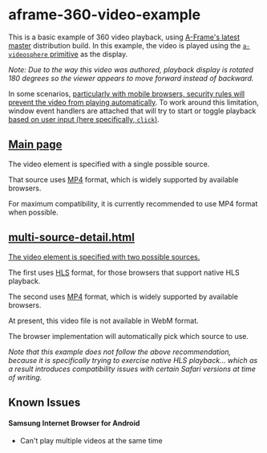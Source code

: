 # aframe-360-video-example

This is a basic example of 360 video playback, using [A-Frame's latest master](https://aframe.io/docs/master/introduction/#what-is-a-frame) distribution build.
In this example, the video is played using the [`a-videosphere` primitive](https://aframe.io/docs/master/primitives/a-videosphere.html) as the display.

*Note: Due to the way this video was authored, playback display is rotated 180 degrees so the viewer appears to move forward instead of backward.*

In some scenarios, [particularly with mobile browsers, 
security rules will prevent the video from playing automatically](https://www.aerserv.com/why-does-video-autoplay-on-mobile-devices-not-work/).
To work around this limitation, window event handlers are attached that will try to start or toggle playback [based on user input (here specifically, `click`)](https://github.com/WICG/interventions/issues/12).

## [Main page](//aframe-360-video-example.glitch.me/)

The video element is specified with a single possible source.

That source uses [MP4](https://wikipedia.org/wiki/MPEG-4_Part_14) format, which is widely supported by available browsers.

For maximum compatibility, it is currently recommended to use MP4 format when possible.

## [multi-source-detail.html](//aframe-360-video-example.glitch.me/multi-source-detail.html)

[The video element is specified with two possible sources.](https://developer.mozilla.org/en-US/docs/Web/HTML/Element/video#Multiple_sources_example)

The first uses [HLS](https://wikipedia.org/wiki/HTTP_Live_Streaming) format, for those browsers that support native HLS playback.

The second uses [MP4](https://wikipedia.org/wiki/MPEG-4_Part_14) format, which is widely supported by available browsers.

At present, this video file is not available in WebM format.

The browser implementation will automatically pick which source to use.

*Note that this example does not follow the above recommendation, because it is specifically trying to exercise native HLS playback... which as a result introduces compatibility issues with certain Safari versions at time of writing.*

## Known Issues

#### Samsung Internet Browser for Android
* Can't play multiple videos at the same time